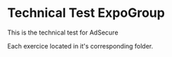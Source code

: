 # Technical Test ExpoGroup

This is the technical test for AdSecure

Each exercice located in it's corresponding folder.
